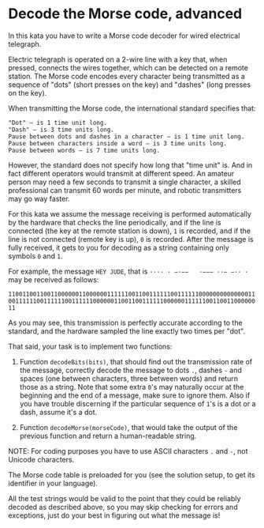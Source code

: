 # Decode the Morse code, advanced

In this kata you have to write a Morse code decoder for wired electrical telegraph.

Electric telegraph is operated on a 2-wire line with a key that, when pressed, connects the wires together, which can be detected on a remote station. The Morse code encodes every character being transmitted as a sequence of "dots" (short presses on the key) and "dashes" (long presses on the key).

When transmitting the Morse code, the international standard specifies that:

    "Dot" – is 1 time unit long.
    "Dash" – is 3 time units long.
    Pause between dots and dashes in a character – is 1 time unit long.
    Pause between characters inside a word – is 3 time units long.
    Pause between words – is 7 time units long.

However, the standard does not specify how long that "time unit" is. And in fact different operators would transmit at different speed. An amateur person may need a few seconds to transmit a single character, a skilled professional can transmit 60 words per minute, and robotic transmitters may go way faster.

For this kata we assume the message receiving is performed automatically by the hardware that checks the line periodically, and if the line is connected (the key at the remote station is down), ```1``` is recorded, and if the line is not connected (remote key is up), ```0``` is recorded. After the message is fully received, it gets to you for decoding as a string containing only symbols ```0``` and ```1```.

For example, the message ```HEY JUDE```, that is ```···· · −·−−   ·−−− ··− −·· ·``` may be received as follows:

```1100110011001100000011000000111111001100111111001111110000000000000011001111110011111100111111000000110011001111110000001111110011001100000011```

As you may see, this transmission is perfectly accurate according to the standard, and the hardware sampled the line exactly two times per "dot".

That said, your task is to implement two functions:

 1.  Function ```decodeBits(bits)```, that should find out the transmission rate of the message, correctly decode the message to dots ```.```, dashes ```-``` and spaces (one between characters, three between words) and return those as a string. Note that some extra ```0```'s may naturally occur at the beginning and the end of a message, make sure to ignore them. Also if you have trouble discerning if the particular sequence of ```1```'s is a dot or a dash, assume it's a dot.

2. Function ```decodeMorse(morseCode)```, that would take the output of the previous function and return a human-readable string.

NOTE: For coding purposes you have to use ASCII characters ```.``` and ```-```, not Unicode characters.

The Morse code table is preloaded for you (see the solution setup, to get its identifier in your language).

All the test strings would be valid to the point that they could be reliably decoded as described above, so you may skip checking for errors and exceptions, just do your best in figuring out what the message is!